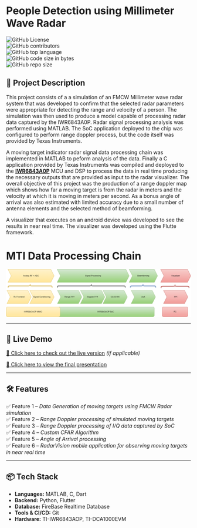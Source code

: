 # **People Detection using Millimeter Wave Radar**  

![GitHub License](https://img.shields.io/github/license/level2fast/millimeter-wave-radar-system)<br/>
![GitHub contributors](https://img.shields.io/github/contributors/level2fast/millimeter-wave-radar-system) <br/>
![GitHub top language](https://img.shields.io/github/languages/top/level2fast/millimeter-wave-radar-system)<br/>
![GitHub code size in bytes](https://img.shields.io/github/languages/code-size/level2fast/millimeter-wave-radar-system) <br/>
![GitHub repo size](https://img.shields.io/github/repo-size/level2fast/millimeter-wave-radar-system)<br/>

## **📝 Project Description** 
This project consists of a a simulation of an FMCW Millimeter wave radar system that was developed to confirm that the selected radar parameters were appropriate for detecting the range and velocity of a person. The simulation was then used to produce a model capable of processing radar data captured by the IWR6843A0P. Radar signal processing analysis was performed using MATLAB. The SoC application deployed to the chip was configured to perform range doppler process, but the code itself was provided by Texas Instruments. 

A moving target indicator radar signal data processing chain was implemented in MATLAB to peform analysis of the data. Finally a C application provided by Texas Instruments was compiled and deployed to the **[IWR6843A0P](https://www.ti.com/tool/IWR6843AOPEVM#description)** MCU and DSP to process the data in real time producing the necessary outputs that are provided as input to the radar visualizer. The overall objective of this project was the production of a range doppler map which shows how far a moving target is from the radar in meters and the velocity at which it is moving in meters per second. As a bonus angle of arrival was also estimated with limited accuracy due to a small number of antenna elements and the selected method of beamforming.

A visualizer that executes on an android device was developed to see the results in near real time. The visualizer was developed using the Flutte framework.

# MTI Data Processing Chain
<img src="docs/images/MTI-Data-Proc-Chain-HW-SP.png"/>

---

## **🚀 Live Demo**  
[🔗 Click here to check out the live version](https://github.com/level2fast/millimeter-wave-radar-system/blob/main/visualizer/README.md#people-detection-mobile-device-visualizer-output) *(if applicable)*  


[🔗 Click here to view the final presentation](https://drive.google.com/file/d/1-2rGQtX42mz8FN6Se58B0nz1l1jNucHP/view?usp=sharing)
<br />

<!-- ---

## **📸 Screenshots**  
Include relevant screenshots or GIFs showcasing your project’s interface and functionality.  

![Screenshot](https://your-screenshot-url.com/image.png)   -->

---

## **🛠️ Features**  
✅ Feature 1 – *Data Generation of moving targets using FMCW Radar simulation* <br/>
✅ Feature 2 – *Range Doppler processing of simulated moving targets*<br/> 
✅ Feature 3 – *Range Doppler processing of I/Q data captured by SoC*<br/> 
✅ Feature 4 – *Custom CFAR Algorithm*<br/> 
✅ Feature 5 – *Angle of Arrival processing*<br/> 
✅ Feature 6 – *RadarVision mobile application for observing moving targets in near real time*<br/>   

---

## **📦 Tech Stack**  
- **Languages:** MATLAB, C, Dart
- **Backend:** Python, Flutter  
- **Database:** FireBase Realtime Database
- **Tools & CI/CD:** Git
- **Hardware:** TI-IWR6843AOP, TI-DCA1000EVM

<!-- ---

## **📥 Installation & Setup**  
Clone the repository and install dependencies:  

```bash
git clone https://github.com/your-username/your-repo.git
cd your-repo
npm install -->
